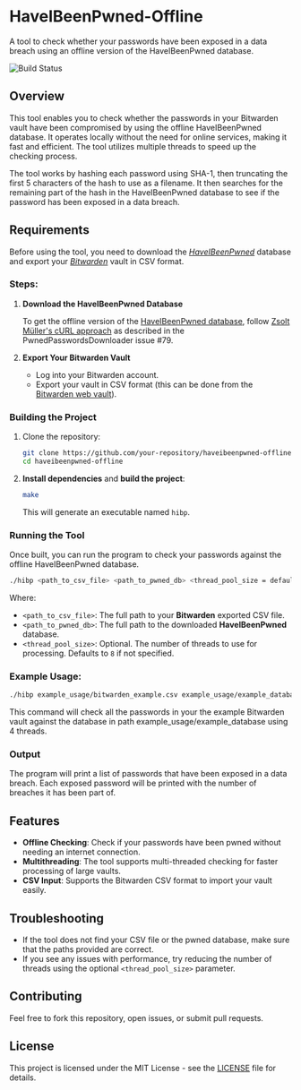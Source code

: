 # HaveIBeenPwned-Offline

A tool to check whether your passwords have been exposed in a data breach using an offline version of the HaveIBeenPwned database.

![Build Status](https://github.com/aliharbaji/haveibeenpwned-offline/actions/workflows/ci.yml/badge.svg)

## Overview

This tool enables you to check whether the passwords in your Bitwarden vault have been compromised by using the offline HaveIBeenPwned database. It operates locally without the need for online services, making it fast and efficient. The tool utilizes multiple threads to speed up the checking process.

The tool works by hashing each password using SHA-1, then truncating the first 5 characters of the hash to use as a filename. It then searches for the remaining part of the hash in the HaveIBeenPwned database to see if the password has been exposed in a data breach.

## Requirements

Before using the tool, you need to download the [_HaveIBeenPwned_](https://haveibeenpwned.com/) database and export your [_Bitwarden_](https://bitwarden.com/) vault in CSV format.

### Steps:

1. **Download the HaveIBeenPwned Database**

   To get the offline version of the [HaveIBeenPwned database](https://haveibeenpwned.com/Passwords), follow [Zsolt Müller's cURL approach](https://github.com/HaveIBeenPwned/PwnedPasswordsDownloader/issues/79) as described in the PwnedPasswordsDownloader issue #79.

2. **Export Your Bitwarden Vault**

    - Log into your Bitwarden account.
    - Export your vault in CSV format (this can be done from the [Bitwarden web vault](https://vault.bitwarden.com/)).

### Building the Project

1. Clone the repository:
   ```bash
   git clone https://github.com/your-repository/haveibeenpwned-offline.git
   cd haveibeenpwned-offline
   ```

2. **Install dependencies** and **build the project**:
   ```bash
   make
   ```

   This will generate an executable named `hibp`.

### Running the Tool

Once built, you can run the program to check your passwords against the offline HaveIBeenPwned database.

```bash
./hibp <path_to_csv_file> <path_to_pwned_db> <thread_pool_size = defaults to 8>
```

Where:
- `<path_to_csv_file>`: The full path to your **Bitwarden** exported CSV file.
- `<path_to_pwned_db>`: The full path to the downloaded **HaveIBeenPwned** database.
- `<thread_pool_size>`: Optional. The number of threads to use for processing. Defaults to `8` if not specified.

### Example Usage:

```bash
./hibp example_usage/bitwarden_example.csv example_usage/example_database 4
```

This command will check all the passwords in your the example Bitwarden vault against the database in path example_usage/example_database using 4 threads.

### Output

The program will print a list of passwords that have been exposed in a data breach. Each exposed password will be printed with the number of breaches it has been part of.

## Features

- **Offline Checking**: Check if your passwords have been pwned without needing an internet connection.
- **Multithreading**: The tool supports multi-threaded checking for faster processing of large vaults.
- **CSV Input**: Supports the Bitwarden CSV format to import your vault easily.

## Troubleshooting

- If the tool does not find your CSV file or the pwned database, make sure that the paths provided are correct.
- If you see any issues with performance, try reducing the number of threads using the optional `<thread_pool_size>` parameter.

## Contributing

Feel free to fork this repository, open issues, or submit pull requests.

## License

This project is licensed under the MIT License - see the [LICENSE](LICENSE) file for details.
